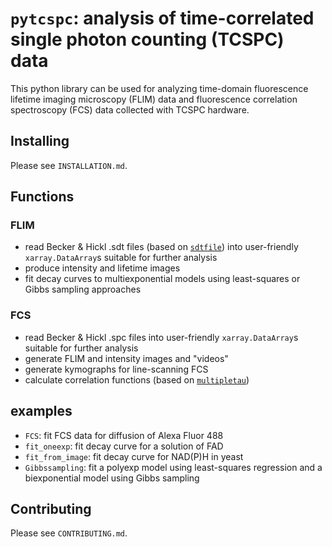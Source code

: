 # `pytcspc`: analysis of time-correlated single photon counting (TCSPC) data

This python library can be used for analyzing time-domain fluorescence lifetime imaging microscopy (FLIM) data and fluorescence correlation spectroscopy (FCS) data collected with TCSPC hardware.

## Installing
Please see `INSTALLATION.md`.

## Functions

### FLIM
- read Becker &amp; Hickl .sdt files (based on [`sdtfile`](https://github.com/cgohlke/sdtfile)) into user-friendly `xarray.DataArray`s suitable for further analysis
- produce intensity and lifetime images
- fit decay curves to multiexponential models using least-squares or Gibbs sampling approaches

### FCS
- read Becker &amp; Hickl .spc files into user-friendly `xarray.DataArray`s suitable for further analysis
- generate FLIM and intensity images and "videos"
- generate kymographs for line-scanning FCS
- calculate correlation functions (based on [`multipletau`](https://github.com/FCS-analysis/multipletau))

## examples
- `FCS`: fit FCS data for diffusion of Alexa Fluor 488
- `fit_oneexp`: fit decay curve for a solution of FAD
- `fit_from_image`: fit decay curve for NAD(P)H in yeast
- `Gibbssampling`: fit a polyexp model using least-squares regression and a biexponential model using Gibbs sampling

## Contributing
Please see `CONTRIBUTING.md`.
